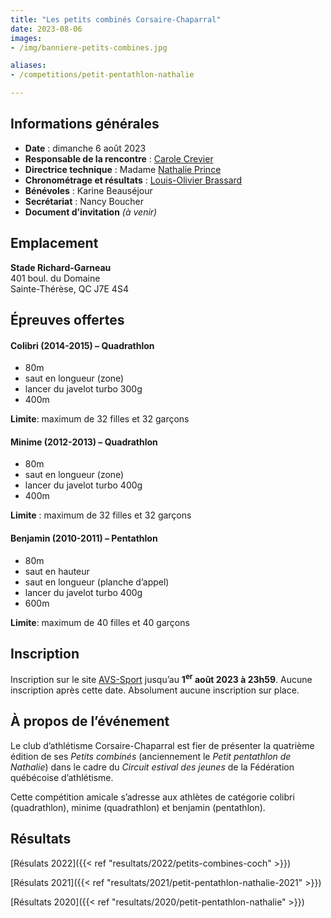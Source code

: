 ```yaml
---
title: "Les petits combinés Corsaire-Chaparral"
date: 2023-08-06
images: 
- /img/banniere-petits-combines.jpg

aliases:
- /competitions/petit-pentathlon-nathalie

---
```


## Informations générales

- **Date** : dimanche 6 août 2023
- **Responsable de la rencontre** : [Carole Crevier](mailto:caro.cre@outlook.com)
- **Directrice technique** : Madame [Nathalie Prince](mailto:nathalie.prince1@videotron.ca)
- **Chronométrage et résultats** : [Louis-Olivier Brassard](mailto:louis@corsaire-chaparral.org)
- **Bénévoles** : Karine Beauséjour
- **Secrétariat** : Nancy Boucher
- **Document d’invitation** *(à venir)* <!-- [**Document d’invitation**](https://assets.corsaire-chaparral.org/competitions/2022/document-technique-petits-combines-2022.pdf) -->
<!-- - [**Horaire final**](https://assets.corsaire-chaparral.org/competitions/2023/horaire-petits-combines-2023-vfinal.pdf) -->
<!-- - [**Liste des athlètes inscrits**](https://assets.corsaire-chaparral.org/competitions/2022/inscriptions-par-epreuve-petits-combines-2022.pdf) -->
<!-- - [**Résultats en ligne**](https://avs-sport.com/comp_main.php?comp=752) -->

## Emplacement

**Stade Richard-Garneau**  
401 boul. du Domaine  
Sainte-Thérèse, QC J7E 4S4


## Épreuves offertes

#### Colibri (2014-2015) – Quadrathlon  

- 80m
- saut en longueur (zone)
- lancer du javelot turbo 300g
- 400m

**Limite**: maximum de 32 filles et 32 garçons

#### Minime (2012-2013) – Quadrathlon  

- 80m
- saut en longueur (zone)
- lancer du javelot turbo 400g
- 400m

**Limite** : maximum de 32 filles et 32 garçons


#### Benjamin (2010-2011) – Pentathlon  

- 80m
- saut en hauteur
- saut en longueur (planche d’appel)
- lancer du javelot turbo 400g
- 600m

**Limite**: maximum de 40 filles et 40 garçons

<!--
### Relais

Pour les équipes présentes sur place :

- Minimes : 4x80m navette, mixte
- Benjamins : 4x100m autour de l’oval, mixte (2 filles, 2 garçons)
-->

## Inscription

Inscription sur le site [AVS-Sport](https://avs-sport.com/main.php) jusqu’au **1<sup>er</sup> août 2023 à 23h59**.
Aucune inscription après cette date. Absolument aucune inscription sur place.

## À propos de l’événement

Le club d’athlétisme Corsaire-Chaparral est fier de présenter la quatrième édition de ses _Petits combinés_ (anciennement le _Petit pentathlon de Nathalie_) dans le cadre du _Circuit estival des jeunes_ de la Fédération québécoise d’athlétisme.

Cette compétition amicale s’adresse aux athlètes de catégorie colibri (quadrathlon), minime (quadrathlon) et benjamin (pentathlon).

## Résultats

[Résulats 2022]({{< ref "resultats/2022/petits-combines-coch" >}})

[Résulats 2021]({{< ref "resultats/2021/petit-pentathlon-nathalie-2021" >}})

[Résultats 2020]({{< ref "resultats/2020/petit-pentathlon-nathalie" >}})
